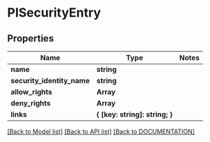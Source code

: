 # PISecurityEntry

## Properties
Name | Type | Notes
------------ | ------------- | -------------
**name** | **string**
**security_identity_name** | **string**
**allow_rights** | **Array<string>**
**deny_rights** | **Array<string>**
**links** | **{ [key: string]: string; }**

[[Back to Model list]](../../DOCUMENTATION.md#documentation-for-models) [[Back to API list]](../../DOCUMENTATION.md#documentation-for-api-endpoints) [[Back to DOCUMENTATION]](../../DOCUMENTATION.md)
